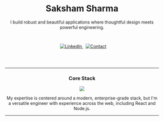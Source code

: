 
<h1 align="center">Saksham Sharma</h1>

<p align="center">
  I build robust and beautiful applications where thoughtful design meets powerful engineering.
</p>

<br/>

<p align="center">
<!--   <a href="[YOUR PORTFOLIO URL]" target="_blank">
    <img src="https://img.shields.io/badge/Portfolio-000000?style=for-the-badge&logo=Vercel&logoColor=white" alt="Portfolio"/>
  </a> -->
   
  <a href="[[YOUR LINKEDIN URL]](https://www.linkedin.com/in/saksham-sharma-36b03125a/)" target="_blank">
    <img src="https://img.shields.io/badge/LinkedIn-0077B5?style=for-the-badge&logo=linkedin&logoColor=white" alt="LinkedIn"/>
  </a>
   
  <a href="mailto:sakshams982@gmail.com">
    <img src="https://img.shields.io/badge/Contact-D14836?style=for-the-badge&logo=gmail&logoColor=white" alt="Contact"/>
  </a>
</p>

<br/>
<br/>

---

<h3 align="center">Core Stack</h3>

<p align="center">
  <a href="https://skillicons.dev">
    <!-- NOTE: Fewer, more impactful icons. This is your "T-Shape". -->
    <img src="https://skillicons.dev/icons?i=angular,nestjs,typescript,python,postgres,sass,git" />
  </a>
</p>

<p align="center">
  My expertise is centered around a modern, enterprise-grade stack, but I'm a versatile engineer with experience across the web, including React and Node.js.
</p>

---

<br/>
<br/>
